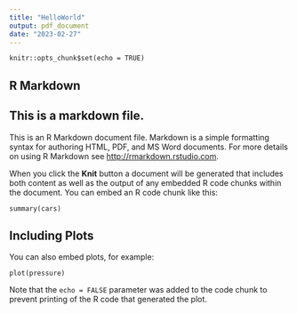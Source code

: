 ```yaml
---
title: "HelloWorld"
output: pdf_document
date: "2023-02-27"
---
```


```{r setup, include=FALSE}
knitr::opts_chunk$set(echo = TRUE)
```

## R Markdown

## This is a markdown file.

 This is an R Markdown document file. Markdown is a simple formatting syntax for authoring HTML, PDF, and MS Word documents. For more details on using R Markdown see <http://rmarkdown.rstudio.com>.

When you click the **Knit** button a document will be generated that includes both content as well as the output of any embedded R code chunks within the document. You can embed an R code chunk like this:

```{r cars}
summary(cars)
```

## Including Plots

You can also embed plots, for example:

```{r pressure, echo=FALSE}
plot(pressure)
```

Note that the `echo = FALSE` parameter was added to the code chunk to prevent printing of the R code that generated the plot.
